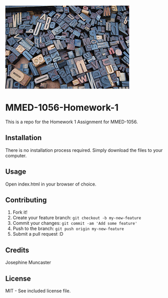 ![Alphabet Letters](./images/letters.jpg)

# MMED-1056-Homework-1
This is a repo for the Homework 1 Assignment for MMED-1056.

## Installation
There is no installation process required. Simply download the files to your computer.

## Usage
Open index.html in your browser of choice.

## Contributing
1. Fork it!
2. Create your feature branch: `git checkout -b my-new-feature`
3. Commit your changes: `git commit -am 'Add some feature'`
4. Push to the branch: `git push origin my-new-feature`
5. Submit a pull request :D

## Credits
Josephine Muncaster

## License
MIT - See included license file.